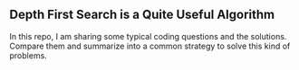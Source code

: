 ## Depth First Search is a Quite Useful Algorithm
In this repo, I am sharing some typical coding questions and the solutions. Compare them and summarize into a common strategy to solve this kind of problems.